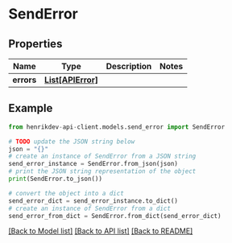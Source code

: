 # SendError


## Properties

Name | Type | Description | Notes
------------ | ------------- | ------------- | -------------
**errors** | [**List[APIError]**](APIError.md) |  | 

## Example

```python
from henrikdev-api-client.models.send_error import SendError

# TODO update the JSON string below
json = "{}"
# create an instance of SendError from a JSON string
send_error_instance = SendError.from_json(json)
# print the JSON string representation of the object
print(SendError.to_json())

# convert the object into a dict
send_error_dict = send_error_instance.to_dict()
# create an instance of SendError from a dict
send_error_from_dict = SendError.from_dict(send_error_dict)
```
[[Back to Model list]](../README.md#documentation-for-models) [[Back to API list]](../README.md#documentation-for-api-endpoints) [[Back to README]](../README.md)


